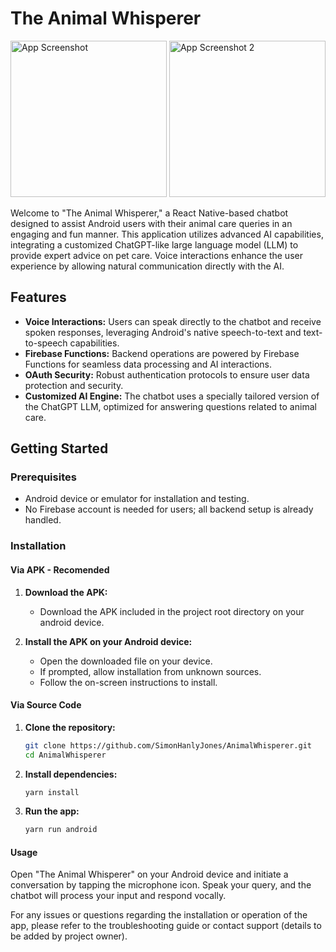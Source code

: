 # The Animal Whisperer

<img src="https://github.com/SimonHanlyJones/Animal_Whisperer/assets/46434944/5389f67d-e3a9-4991-9285-f875302ca0d2" alt="App Screenshot" width="250">

<img src="https://github.com/SimonHanlyJones/Animal_Whisperer/assets/46434944/3db31df3-3bd5-49c1-b833-b43e12bea6f0" alt="App Screenshot 2" width="250">


Welcome to "The Animal Whisperer," a React Native-based chatbot designed to assist Android users with their animal care queries in an engaging and fun manner. This application utilizes advanced AI capabilities, integrating a customized ChatGPT-like large language model (LLM) to provide expert advice on pet care. Voice interactions enhance the user experience by allowing natural communication directly with the AI.

## Features

- **Voice Interactions:** Users can speak directly to the chatbot and receive spoken responses, leveraging Android's native speech-to-text and text-to-speech capabilities.
- **Firebase Functions:** Backend operations are powered by Firebase Functions for seamless data processing and AI interactions.
- **OAuth Security:** Robust authentication protocols to ensure user data protection and security.
- **Customized AI Engine:** The chatbot uses a specially tailored version of the ChatGPT LLM, optimized for answering questions related to animal care.

## Getting Started

### Prerequisites

- Android device or emulator for installation and testing.
- No Firebase account is needed for users; all backend setup is already handled.

### Installation

#### Via APK - Recomended

1. **Download the APK:**
   - Download the APK included in the project root directory on your android device.

2. **Install the APK on your Android device:**
   - Open the downloaded file on your device.
   - If prompted, allow installation from unknown sources.
   - Follow the on-screen instructions to install.

#### Via Source Code

1. **Clone the repository:**
   ```bash
   git clone https://github.com/SimonHanlyJones/AnimalWhisperer.git
   cd AnimalWhisperer

2. **Install dependencies:**
   ```bash
   yarn install
   
3. **Run the app:**
   ```bash
   yarn run android

#### Usage

Open "The Animal Whisperer" on your Android device and initiate a conversation by tapping the microphone icon. Speak your query, and the chatbot will process your input and respond vocally.

For any issues or questions regarding the installation or operation of the app, please refer to the troubleshooting guide or contact support (details to be added by project owner).
